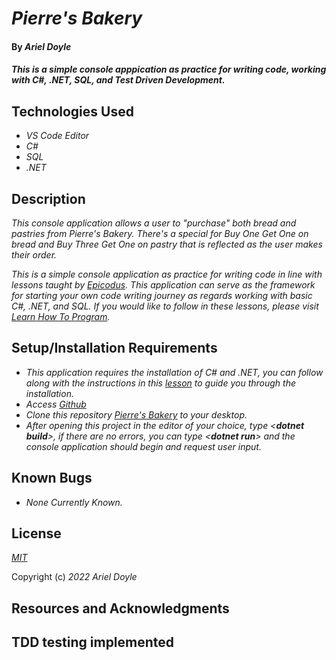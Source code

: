 # _Pierre's Bakery_

#### By _**Ariel Doyle**_

#### _This is a simple console apppication as practice for writing code, working with C#, .NET, SQL, and Test Driven Development._

## Technologies Used

- _VS Code Editor_
- _C#_
- _SQL_
- _.NET_

## Description

_This console application allows a user to "purchase" both bread and pastries from Pierre's Bakery. There's a special for Buy One Get One on bread and Buy Three Get One on pastry that is reflected as the user makes their order._

_This is a simple console application as practice for writing code in line with lessons taught by [Epicodus](https://www.epicodus.com). This application can serve as the framework for starting your own code writing journey as regards working with basic C#, .NET, and SQL. If you would like to follow in these lessons, please visit [Learn How To Program](https://www.learnhowtoprogram.com/c-and-net)._

## Setup/Installation Requirements

- _This application requires the installation of C# and .NET, you can follow along with the instructions in this [lesson](https://www.learnhowtoprogram.com/c-and-net-part-time/getting-started-with-c) to guide you through the installation._
- _Access [Github](https://github.com/)_
- _Clone this repository [Pierre's Bakery](https://github.com/Ariel-Doyle/PierresBakery) to your desktop._
- _After opening this project in the editor of your choice, type <**dotnet build**>, if there are no errors, you can type <**dotnet run**> and the console application should begin and request user input._

## Known Bugs

- _None Currently Known._

## License

_[MIT](https://choosealicense.com/licenses/mit/)_

Copyright (c) _2022_ _Ariel Doyle_ 

## Resources and Acknowledgments

## TDD testing implemented